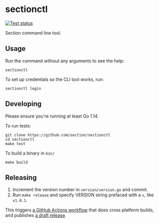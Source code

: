 # sectionctl

[![Test status](https://github.com/section/sectionctl/workflows/Test/badge.svg?event=push)](https://github.com/section/sectionctl/actions?query=workflow%3ATest+event%3Apush)

Section command line tool.

## Usage

Run the command without any arguments to see the help:

```
sectionctl
```

To set up credentials so the CLI tool works, run:

```
sectionctl login
```

## Developing

Please ensure you're running at least Go 1.14.

To run tests:

```
git clone https://github.com/section/sectionctl
cd sectionctl
make test
```

To build a binary in `bin/`

```
make build
```

## Releasing

1. Increment the version number in `version/version.go` and commit.
1. Run `make release` and specify VERSION string prefaced with a `v`, like `v1.0.1`.

This triggers [a GitHub Actions workflow](https://github.com/section/sectionctl/actions?query=workflow%3A%22Build+and+release+sectionctl+binaries%22) that does cross platform builds, and publishes [a draft release](https://github.com/section/sectionctl/releases).
